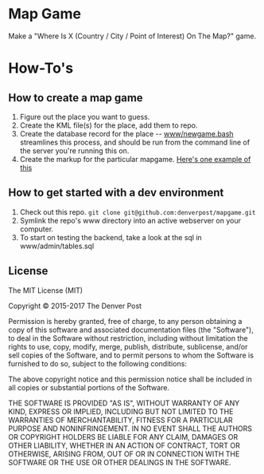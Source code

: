 # Map Game
Make a "Where Is X (Country / City / Point of Interest) On The Map?" game.

# How-To's

## How to create a map game
1. Figure out the place you want to guess.
1. Create the KML file(s) for the place, add them to repo.
1. Create the database record for the place -- [www/newgame.bash](www/newgame.bash) streamlines this process, and should be run from the command line of the server you're running this on.
1. Create the markup for the particular mapgame. [Here's one example of this](www/games/map-find-boundary.html)

## How to get started with a dev environment
1. Check out this repo. `git clone git@github.com:denverpost/mapgame.git`
1. Symlink the repo's www directory into an active webserver on your computer.
1. To start on testing the backend, take a look at the sql in www/admin/tables.sql

License
----------

The MIT License (MIT)

Copyright © 2015-2017 The Denver Post

Permission is hereby granted, free of charge, to any person obtaining a copy
of this software and associated documentation files (the "Software"), to deal
in the Software without restriction, including without limitation the rights
to use, copy, modify, merge, publish, distribute, sublicense, and/or sell
copies of the Software, and to permit persons to whom the Software is
furnished to do so, subject to the following conditions:

The above copyright notice and this permission notice shall be included in all
copies or substantial portions of the Software.

THE SOFTWARE IS PROVIDED "AS IS", WITHOUT WARRANTY OF ANY KIND, EXPRESS OR
IMPLIED, INCLUDING BUT NOT LIMITED TO THE WARRANTIES OF MERCHANTABILITY,
FITNESS FOR A PARTICULAR PURPOSE AND NONINFRINGEMENT. IN NO EVENT SHALL THE
AUTHORS OR COPYRIGHT HOLDERS BE LIABLE FOR ANY CLAIM, DAMAGES OR OTHER
LIABILITY, WHETHER IN AN ACTION OF CONTRACT, TORT OR OTHERWISE, ARISING FROM,
OUT OF OR IN CONNECTION WITH THE SOFTWARE OR THE USE OR OTHER DEALINGS IN THE
SOFTWARE.
